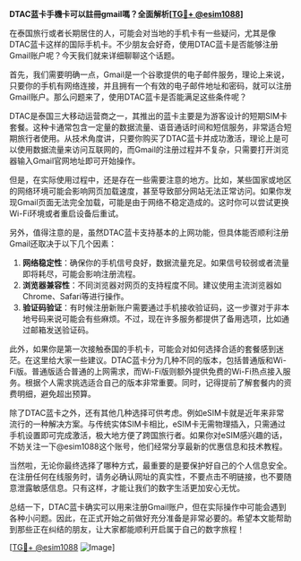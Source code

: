 **DTAC蓝卡手機卡可以註冊gmail嗎？全面解析[[TG💪+ @esim1088](https://t.me/s/esim1088)]**

在泰国旅行或者长期居住的人，可能会对当地的手机卡有一些疑问，尤其是像DTAC蓝卡这样的国际手机卡。不少朋友会好奇，使用DTAC蓝卡是否能够注册Gmail账户呢？今天我们就来详细聊聊这个话题。

首先，我们需要明确一点，Gmail是一个谷歌提供的电子邮件服务，理论上来说，只要你的手机有网络连接，并且拥有一个有效的电子邮件地址和密码，就可以注册Gmail账户。那么问题来了，使用DTAC蓝卡是否能满足这些条件呢？

DTAC是泰国三大移动运营商之一，其推出的蓝卡主要是为游客设计的短期SIM卡套餐。这种卡通常包含一定量的数据流量、语音通话时间和短信服务，非常适合短期旅行者使用。从技术角度讲，只要你购买了DTAC蓝卡并成功激活，理论上是可以使用数据流量来访问互联网的，而Gmail的注册过程并不复杂，只需要打开浏览器输入Gmail官网地址即可开始操作。

但是，在实际使用过程中，还是存在一些需要注意的地方。比如，某些国家或地区的网络环境可能会影响网页加载速度，甚至导致部分网站无法正常访问。如果你发现Gmail页面无法完全加载，可能是由于网络不稳定造成的。这时你可以尝试更换Wi-Fi环境或者重启设备后重试。

另外，值得注意的是，虽然DTAC蓝卡支持基本的上网功能，但具体能否顺利注册Gmail还取决于以下几个因素：

1. **网络稳定性**：确保你的手机信号良好，数据流量充足。如果信号较弱或者流量即将耗尽，可能会影响注册流程。
2. **浏览器兼容性**：不同浏览器对网页的支持程度不同。建议使用主流浏览器如Chrome、Safari等进行操作。
3. **验证码验证**：有时候注册新账户需要通过手机接收验证码，这一步骤对于非本地号码来说可能会有些麻烦。不过，现在许多服务都提供了备用选项，比如通过邮箱发送验证码。

此外，如果你是第一次接触泰国的手机卡，可能会对如何选择合适的套餐感到迷茫。在这里给大家一些建议。DTAC蓝卡分为几种不同的版本，包括普通版和Wi-Fi版。普通版适合普通的上网需求，而Wi-Fi版则额外提供免费的Wi-Fi热点接入服务。根据个人需求挑选适合自己的版本非常重要。同时，记得提前了解套餐内的资费明细，避免超出预算。

除了DTAC蓝卡之外，还有其他几种选择可供考虑。例如eSIM卡就是近年来非常流行的一种解决方案。与传统实体SIM卡相比，eSIM卡无需物理插入，只需通过手机设置即可完成激活，极大地方便了跨国旅行者。如果你对eSIM感兴趣的话，不妨关注一下@esim1088这个账号，他们经常分享最新的优惠信息和技术教程。

当然啦，无论你最终选择了哪种方式，最重要的是要保护好自己的个人信息安全。在注册任何在线服务时，请务必确认网址的真实性，不要点击不明链接，也不要随意泄露敏感信息。只有这样，才能让我们的数字生活更加安心无忧。

总结一下，DTAC蓝卡确实可以用来注册Gmail账户，但在实际操作中可能会遇到各种小问题。因此，在正式开始之前做好充分准备是非常必要的。希望本文能帮助到那些正在纠结的朋友，让大家都能顺利开启属于自己的数字旅程！

[[TG💪+ @esim1088](https://t.me/s/esim1088) ![Image](https://i.postimg.cc/4NQfJmqS/Snipaste-2025-05-13-00-14-12.png)]